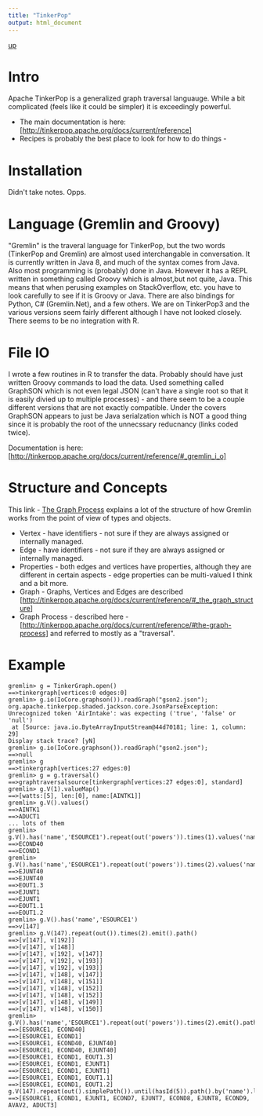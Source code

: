 ```yaml
---
title: "TinkerPop"
output: html_document
---
```

[up](https://mikewise2718.github.io/markdowndocs/)

# Intro
Apache TinkerPop is a generalized graph traversal languauge. While a bit complicated (feels like it could be simpler) it is exceedingly powerful.

- The main documentation is here: [http://tinkerpop.apache.org/docs/current/reference] 
- Recipes is probably the best place to look for how to do things -[]([http://tinkerpop.apache.org/docs/current/recipes) 

# Installation
Didn't take notes. Opps.

# Language (Gremlin and Groovy)
"Gremlin" is the traveral language for TinkerPop, but the two words (TinkerPop and Gremlin) are almost used interchangable in conversation.
It is currently written in Java 8, and much of the syntax comes from Java. Also most programming is (probably) done in Java. However it has a REPL written in something called Groovy which is almost,but not quite, Java. This means that when perusing examples on StackOverflow, etc. you have to look carefully to see if it is Groovy or Java.
There are also bindings for Python, C# (Gremlin.Net), and a few others.
We are on TinkerPop3 and the various versions seem fairly different although I have not looked closely.
There seems to be no integration with R.

# File IO
I wrote a few routines in R to transfer the data. Probably should have just written Groovy commands to load the data.
Used something called GraphSON which is not even legal JSON (can't have a single root so that it is easily divied up to multiple processes) - and there seem to be a couple different versions that are not exactly compatible. Under the covers GraphSON appears to just be Java serialzation which is NOT a good thing since it is probably the root of the unnecssary reducnancy (links coded twice).<br>

Documentation is here: [http://tinkerpop.apache.org/docs/current/reference/#_gremlin_i_o] 


# Structure and Concepts
This link - [The Graph Process](http://tinkerpop.apache.org/docs/current/reference/#the-graph-process) explains a lot of the structure of how Gremlin works from the point of view of types and objects.

- Vertex - have identifiers - not sure if they are always assigned or internally managed.
- Edge - have identifiers - not sure if they are always assigned or internally managed. 
- Properties - both edges and vertices have properties, although they are different in certain aspects - edge properties can be multi-valued I think and a bit more.
- Graph - Graphs, Vertices and Edges are described [http://tinkerpop.apache.org/docs/current/reference/#_the_graph_structure]
 - Graph Process - described here - [http://tinkerpop.apache.org/docs/current/reference/#the-graph-process] and referred to mostly as a "traversal".

 # Example

```
gremlin> g = TinkerGraph.open()
==>tinkergraph[vertices:0 edges:0]
gremlin> g.io(IoCore.graphson()).readGraph("gson2.json");
org.apache.tinkerpop.shaded.jackson.core.JsonParseException: Unrecognized token 'AirIntake': was expecting ('true', 'false' or 'null')
 at [Source: java.io.ByteArrayInputStream@44d70181; line: 1, column: 29]
Display stack trace? [yN]
gremlin> g.io(IoCore.graphson()).readGraph("gson2.json");
==>null
gremlin> g
==>tinkergraph[vertices:27 edges:0]
gremlin> g = g.traversal()
==>graphtraversalsource[tinkergraph[vertices:27 edges:0], standard]
gremlin> g.V(1).valueMap()
==>[watts:[5], len:[0], name:[AINTK1]]
gremlin> g.V().values()
==>AINTK1
==>ADUCT1
... lots of them
gremlin> g.V().has('name','ESOURCE1').repeat(out('powers')).times(1).values('name')
==>ECOND40
==>ECOND1
gremlin> g.V().has('name','ESOURCE1').repeat(out('powers')).times(2).values('name')
==>EJUNT40
==>EJUNT40
==>EOUT1.3
==>EJUNT1
==>EJUNT1
==>EOUT1.1
==>EOUT1.2
gremlin> g.V().has('name','ESOURCE1')
==>v[147]
gremlin> g.V(147).repeat(out()).times(2).emit().path()
==>[v[147], v[192]]
==>[v[147], v[148]]
==>[v[147], v[192], v[147]]
==>[v[147], v[192], v[193]]
==>[v[147], v[192], v[193]]
==>[v[147], v[148], v[147]]
==>[v[147], v[148], v[151]]
==>[v[147], v[148], v[152]]
==>[v[147], v[148], v[152]]
==>[v[147], v[148], v[149]]
==>[v[147], v[148], v[150]]
gremlin> g.V().has('name','ESOURCE1').repeat(out('powers')).times(2).emit().path().by('name')
==>[ESOURCE1, ECOND40]
==>[ESOURCE1, ECOND1]
==>[ESOURCE1, ECOND40, EJUNT40]
==>[ESOURCE1, ECOND40, EJUNT40]
==>[ESOURCE1, ECOND1, EOUT1.3]
==>[ESOURCE1, ECOND1, EJUNT1]
==>[ESOURCE1, ECOND1, EJUNT1]
==>[ESOURCE1, ECOND1, EOUT1.1]
==>[ESOURCE1, ECOND1, EOUT1.2]
g.V(147).repeat(out().simplePath()).until(hasId(5)).path().by('name').limit(1)
==>[ESOURCE1, ECOND1, EJUNT1, ECOND7, EJUNT7, ECOND8, EJUNT8, ECOND9, AVAV2, ADUCT3]

```
